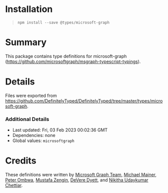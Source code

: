 # Installation
> `npm install --save @types/microsoft-graph`

# Summary
This package contains type definitions for microsoft-graph (https://github.com/microsoftgraph/msgraph-typescript-typings).

# Details
Files were exported from https://github.com/DefinitelyTyped/DefinitelyTyped/tree/master/types/microsoft-graph.

### Additional Details
 * Last updated: Fri, 03 Feb 2023 00:02:36 GMT
 * Dependencies: none
 * Global values: `microsoftgraph`

# Credits
These definitions were written by [Microsoft Graph Team](https://github.com/microsoftgraph), [Michael Mainer](https://github.com/MIchaelMainer), [Peter Ombwa](https://github.com/peombwa), [Mustafa Zengin](https://github.com/zengin), [DeVere Dyett](https://github.com/ddyett), and [Nikitha Udaykumar Chettiar](https://github.com/nikithauc).
